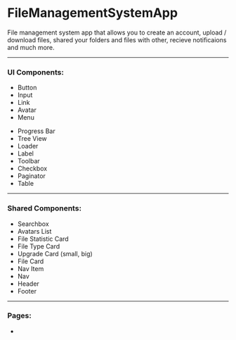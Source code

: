 # FileManagementSystemApp

File management system app that allows you to create an account, upload / download files, shared your folders and files with other, recieve notificaions and much more.

----

### UI Components:
- Button
- Input
- Link
- Avatar
- Menu
<!-- - Tooltip -->
- Progress Bar
- Tree View
- Loader
- Label
- Toolbar
- Checkbox
- Paginator
- Table
----

### Shared Components:
- Searchbox
- Avatars List
- File Statistic Card
- File Type Card
- Upgrade Card (small, big)
- File Card
- Nav Item
- Nav
- Header
- Footer
----

### Pages:
- 
